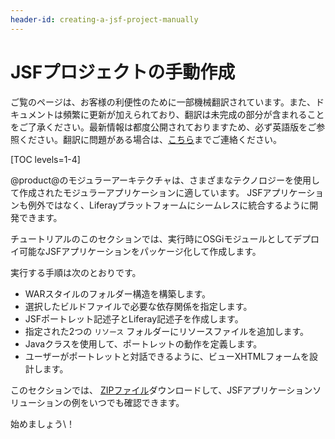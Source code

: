 ```yaml
---
header-id: creating-a-jsf-project-manually
---
```


# JSFプロジェクトの手動作成

<p class="alert alert-info"><span class="wysiwyg-color-blue120">ご覧のページは、お客様の利便性のために一部機械翻訳されています。また、ドキュメントは頻繁に更新が加えられており、翻訳は未完成の部分が含まれることをご了承ください。最新情報は都度公開されておりますため、必ず英語版をご参照ください。翻訳に問題がある場合は、<a href="mailto:support-content-jp@liferay.com">こちら</a>までご連絡ください。</span></p>

[TOC levels=1-4]

@product@のモジュラーアーキテクチャは、さまざまなテクノロジーを使用して作成されたモジュラーアプリケーションに適しています。 JSFアプリケーションも例外ではなく、Liferayプラットフォームにシームレスに統合するように開発できます。

チュートリアルのこのセクションでは、実行時にOSGiモジュールとしてデプロイ可能なJSFアプリケーションをパッケージ化して作成します。

実行する手順は次のとおりです。

  - WARスタイルのフォルダー構造を構築します。
  - 選択したビルドファイルで必要な依存関係を指定します。
  - JSFポートレット記述子とLiferay記述子を作成します。
  - 指定された2つの `リソース` フォルダーにリソースファイルを追加します。
  - Javaクラスを使用して、ポートレットの動作を定義します。
  - ユーザーがポートレットと対話できるように、ビューXHTMLフォームを設計します。

このセクションでは、 [ZIPファイル](https://portal.liferay.dev/documents/113763090/114000653/hello-user-jsf-portlet.zip)ダウンロードして、JSFアプリケーションソリューションの例をいつでも確認できます。

始めましょう\！
